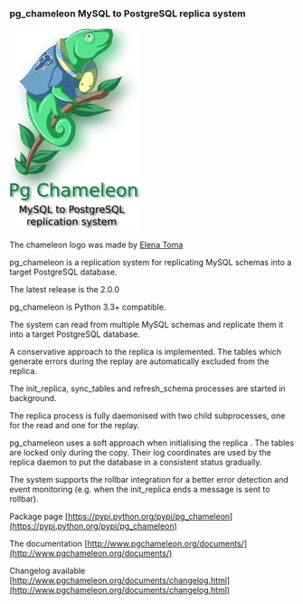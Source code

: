 ### pg_chameleon MySQL to PostgreSQL replica system

![Alt text](images/pgchameleon.png "Igor the chameleon")

The chameleon logo was made by [Elena Toma](http://tonkipappero.deviantart.com/ "Tonkipappero's Art")


pg_chameleon is a replication system for replicating MySQL schemas into a target PostgreSQL database.

The latest release is the 2.0.0

pg_chameleon is Python 3.3+ compatible. 

The system  can read from multiple MySQL schemas  and replicate them it into a target PostgreSQL database.

A conservative approach to the replica is implemented.  The tables which generate errors during the replay are automatically excluded from the replica.

The init_replica, sync_tables and refresh_schema processes are started in background.

The replica process is fully daemonised with two child subprocesses, one for the read and one for the replay. 

pg_chameleon uses a soft approach when initialising the replica .
The tables are locked only during the copy. Their log coordinates are used  by the replica daemon to put the database in a consistent status gradually.

The system supports the rollbar integration for a better error detection and event monitoring (e.g. when the init_replica ends a message is sent to rollbar).

Package page [https://pypi.python.org/pypi/pg_chameleon](https://pypi.python.org/pypi/pg_chameleon)

The documentation [http://www.pgchameleon.org/documents/](http://www.pgchameleon.org/documents/)

Changelog available [http://www.pgchameleon.org/documents/changelog.html](http://www.pgchameleon.org/documents/changelog.html)